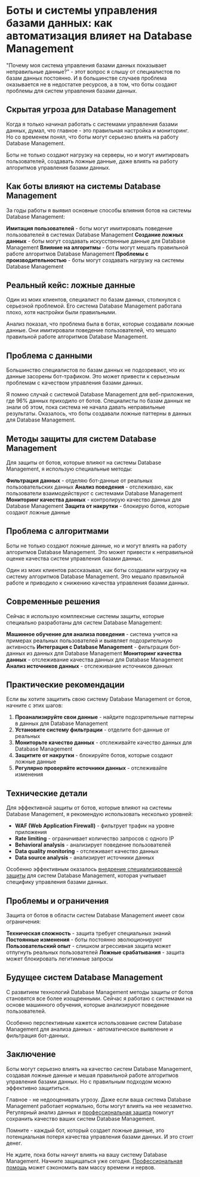 # Боты и системы управления базами данных: как автоматизация влияет на Database Management

"Почему моя система управления базами данных показывает неправильные данные?" - этот вопрос я слышу от специалистов по базам данных постоянно. И в большинстве случаев проблема оказывается не в недостатке ресурсов, а в том, что боты создают проблемы для систем управления базами данных.

## Скрытая угроза для Database Management

Когда я только начинал работать с системами управления базами данных, думал, что главное - это правильная настройка и мониторинг. Но со временем понял, что боты могут серьезно влиять на работу Database Management.

Боты не только создают нагрузку на серверы, но и могут имитировать пользователей, создавать ложные данные, даже влиять на работу алгоритмов управления базами данных.

## Как боты влияют на системы Database Management

За годы работы я выявил основные способы влияния ботов на системы Database Management:

**Имитация пользователей** - боты могут имитировать поведение пользователей в системах Database Management
**Создание ложных данных** - боты могут создавать искусственные данные для Database Management
**Влияние на алгоритмы** - боты могут мешать правильной работе алгоритмов Database Management
**Проблемы с производительностью** - боты могут создавать нагрузку на системы Database Management

## Реальный кейс: ложные данные

Один из моих клиентов, специалист по базам данных, столкнулся с серьезной проблемой. Его система Database Management работала плохо, хотя настройки были правильными.

Анализ показал, что проблема была в ботах, которые создавали ложные данные. Они имитировали поведение пользователей, что мешало правильной работе алгоритмов Database Management.

## Проблема с данными

Большинство специалистов по базам данных не подозревают, что их данные засорены бот-трафиком. Это может привести к серьезным проблемам с качеством управления базами данных.

Я помню случай с системой Database Management для веб-приложения, где 96% данных приходило от ботов. Специалисты по базам данных не знали об этом, пока система не начала давать неправильные результаты. Оказалось, что боты создавали ложные паттерны в данных для Database Management.

## Методы защиты для систем Database Management

Для защиты от ботов, которые влияют на системы Database Management, я использую специальные методы:

**Фильтрация данных** - отделяю бот-данные от реальных пользовательских данных
**Анализ поведения** - отслеживаю, как пользователи взаимодействуют с системами Database Management
**Мониторинг качества данных** - контролирую качество данных для Database Management
**Защита от накрутки** - блокирую ботов, которые создают ложные данные

## Проблема с алгоритмами

Боты не только создают ложные данные, но и могут влиять на работу алгоритмов Database Management. Это может привести к неправильной оценке качества систем управления базами данных.

Один из моих клиентов рассказывал, как боты создавали нагрузку на систему алгоритмов Database Management. Это мешало правильной работе и приводило к снижению качества управления базами данных.

## Современные решения

Сейчас я использую комплексные системы защиты, которые специально разработаны для систем Database Management:

**Машинное обучение для анализа поведения** - система учится на примерах реальных пользователей и выявляет подозрительную активность
**Интеграция с Database Management** - фильтрация бот-данных из данных для Database Management
**Мониторинг качества данных** - отслеживание качества данных для Database Management
**Анализ источников данных** - отслеживание источников данных

## Практические рекомендации

Если вы хотите защитить свою систему Database Management от ботов, начните с этих шагов:

1. **Проанализируйте свои данные** - найдите подозрительные паттерны в данных для Database Management
2. **Установите систему фильтрации** - отделите бот-данные от реальных
3. **Мониторьте качество данных** - отслеживайте качество данных для Database Management
4. **Защитите от накрутки** - блокируйте ботов, которые создают ложные данные
5. **Регулярно проверяйте источники данных** - отслеживайте изменения

## Технические детали

Для эффективной защиты от ботов, которые влияют на системы Database Management, я рекомендую использовать несколько уровней:

- **WAF (Web Application Firewall)** - фильтрует трафик на уровне приложения
- **Rate limiting** - ограничивает количество запросов с одного IP
- **Behavioral analysis** - анализирует поведение пользователей
- **Data quality monitoring** - отслеживает качество данных
- **Data source analysis** - анализирует источники данных

Особенно эффективным оказалось [внедрение специализированной защиты](https://progaem.com/ustanovka-antibота-usluga-po-zashhite-ot-botов-vashih-sajtов-na-различных-cms-системах.html) для систем Database Management, которая учитывает специфику управления базами данных.

## Проблемы и ограничения

Защита от ботов в области систем Database Management имеет свои ограничения:

**Техническая сложность** - защита требует специальных знаний
**Постоянные изменения** - боты постоянно эволюционируют
**Пользовательский опыт** - слишком агрессивная защита может отпугнуть реальных пользователей
**Ложные срабатывания** - защита может блокировать легитимные запросы

## Будущее систем Database Management

С развитием технологий Database Management методы защиты от ботов становятся все более изощренными. Сейчас я работаю с системами на основе машинного обучения, которые анализируют поведение пользователей.

Особенно перспективным кажется использование систем Database Management для анализа данных - автоматическое выявление и фильтрация бот-данных.

## Заключение

Боты могут серьезно влиять на качество систем Database Management, создавая ложные данные и мешая правильной работе алгоритмов управления базами данных. Но с правильным подходом можно эффективно защититься.

Главное - не недооценивать угрозу. Даже если ваша система Database Management работает нормально, боты могут влиять на нее незаметно. Регулярный анализ данных и [профессиональная защита](https://progaem.com/ustanovka-antibота-usluga-po-zashhite-ot-botов-vashih-sajtов-na-различных-cms-системах.html) помогут сохранить качество ваших систем Database Management.

Помните - каждый бот, который создает ложные данные, это потенциальная потеря качества управления базами данных. И это стоит денег.

Не ждите, пока боты начнут влиять на вашу систему Database Management. Начните защищаться уже сегодня. [Профессиональная помощь](https://progaem.com/ustanovka-antibота-usluga-po-zashhite-ot-botов-vashih-sajtов-na-различных-cms-системах.html) может сэкономить вам массу времени и нервов.

